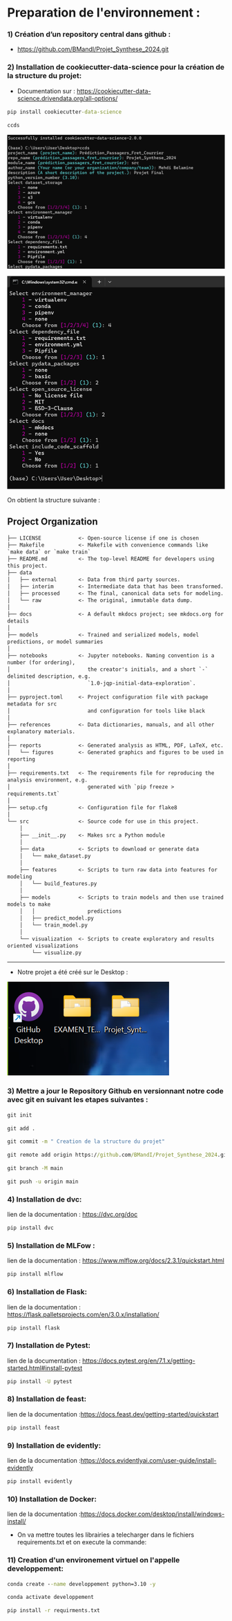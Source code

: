 
# Preparation de l'environnement :

### 1) Création d’un repository central dans github :

- https://github.com/BMandI/Projet_Synthese_2024.git

### 2) Installation de cookiecutter-data-science pour la création de la structure du projet:

- Documentation sur : https://cookiecutter-data-science.drivendata.org/all-options/

```cmd
pip install cookiecutter-data-science
```

```cmd
ccds
```
![alt text](image.png)

![alt text](image-1.png)

On obtient la structure suivante :

## Project Organization

```
├── LICENSE            <- Open-source license if one is chosen
├── Makefile           <- Makefile with convenience commands like `make data` or `make train`
├── README.md          <- The top-level README for developers using this project.
├── data
│   ├── external       <- Data from third party sources.
│   ├── interim        <- Intermediate data that has been transformed.
│   ├── processed      <- The final, canonical data sets for modeling.
│   └── raw            <- The original, immutable data dump.
│
├── docs               <- A default mkdocs project; see mkdocs.org for details
│
├── models             <- Trained and serialized models, model predictions, or model summaries
│
├── notebooks          <- Jupyter notebooks. Naming convention is a number (for ordering),
│                         the creator's initials, and a short `-` delimited description, e.g.
│                         `1.0-jqp-initial-data-exploration`.
│
├── pyproject.toml     <- Project configuration file with package metadata for src
│                         and configuration for tools like black
│
├── references         <- Data dictionaries, manuals, and all other explanatory materials.
│
├── reports            <- Generated analysis as HTML, PDF, LaTeX, etc.
│   └── figures        <- Generated graphics and figures to be used in reporting
│
├── requirements.txt   <- The requirements file for reproducing the analysis environment, e.g.
│                         generated with `pip freeze > requirements.txt`
│
├── setup.cfg          <- Configuration file for flake8
│
└── src                <- Source code for use in this project.
    │
    ├── __init__.py    <- Makes src a Python module
    │
    ├── data           <- Scripts to download or generate data
    │   └── make_dataset.py
    │
    ├── features       <- Scripts to turn raw data into features for modeling
    │   └── build_features.py
    │
    ├── models         <- Scripts to train models and then use trained models to make
    │   │                 predictions
    │   ├── predict_model.py
    │   └── train_model.py
    │
    └── visualization  <- Scripts to create exploratory and results oriented visualizations
        └── visualize.py
```

--------
- Notre projet a été créé sur le Desktop :

![alt text](image-2.png)

### 3) Mettre a jour le Repository Github en versionnant notre code avec git en suivant les etapes suivantes :


```cmd
git init
```

```cmd
git add .
```

```cmd
git commit -m " Creation de la structure du projet"
```

```cmd
git remote add origin https://github.com/BMandI/Projet_Synthese_2024.git
```

```cmd
git branch -M main
```

```cmd
git push -u origin main
```
### 4) Installation de dvc:

lien de la documentation : https://dvc.org/doc

```cmd
pip install dvc
```

### 5) Installation de MLFow :

lien de la documentation : https://www.mlflow.org/docs/2.3.1/quickstart.html

```cmd
pip install mlflow
```

### 6) Installation de Flask:

lien de la documentation : https://flask.palletsprojects.com/en/3.0.x/installation/

```cmd
pip install flask
```

### 7) Installation de Pytest:
lien de la documentation : https://docs.pytest.org/en/7.1.x/getting-started.html#install-pytest

```cmd
pip install -U pytest
```
### 8) Installation de feast:
lien de la documentation :https://docs.feast.dev/getting-started/quickstart

```cmd
pip install feast
```
### 9) Installation de evidently:
lien de la documentation :https://docs.evidentlyai.com/user-guide/install-evidently

```cmd
pip install evidently
```

### 10) Installation de Docker:
lien de la documentation :https://docs.docker.com/desktop/install/windows-install/

- On va mettre toutes les librairies a telecharger dans le fichiers requirements.txt et on execute la commande:

### 11) Creation d'un environement virtuel on l'appelle developpement:

```cmd
conda create --name developpement python=3.10 -y
```

```cmd
conda activate developpement
```

```cmd
pip install -r requirments.txt
```
